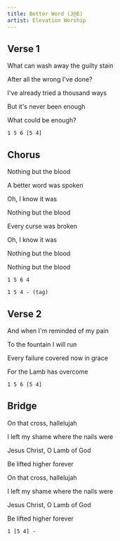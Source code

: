 ```yaml
---
title: Better Word (J@E)
artist: Elevation Worship
---
```


## Verse 1

What can wash away the guilty stain

After all the wrong I've done?

I've already tried a thousand ways

But it's never been enough

What could be enough?

```
1 5 6 [5 4]
```



## Chorus

Nothing but the blood

A better word was spoken

Oh, I know it was

Nothing but the blood

Every curse was broken

Oh, I know it was

Nothing but the blood

Nothing but the blood

```
1 5 6 4

1 5 4 - (tag)
```



## Verse 2

And when I'm reminded of my pain

To the fountain I will run

Every failure covered now in grace

For the Lamb has overcome

```
1 5 6 [5 4]
```

## Bridge

On that cross, hallelujah

I left my shame where the nails were

Jesus Christ, O Lamb of God

Be lifted higher forever

On that cross, hallelujah

I left my shame where the nails were

Jesus Christ, O Lamb of God

Be lifted higher forever

```
1 [5 4] -
```
